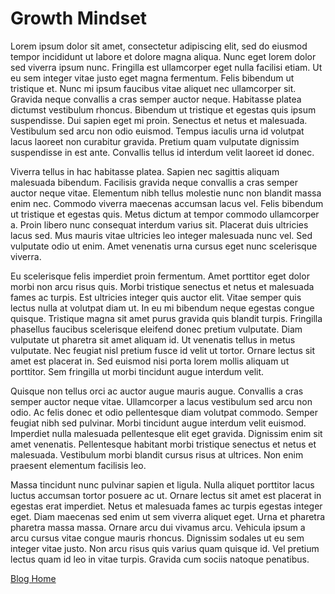 # Growth Mindset

Lorem ipsum dolor sit amet, consectetur adipiscing elit, sed do eiusmod tempor incididunt ut labore et dolore magna aliqua. Nunc eget lorem dolor sed viverra ipsum nunc. Fringilla est ullamcorper eget nulla facilisi etiam. Ut eu sem integer vitae justo eget magna fermentum. Felis bibendum ut tristique et. Nunc mi ipsum faucibus vitae aliquet nec ullamcorper sit. Gravida neque convallis a cras semper auctor neque. Habitasse platea dictumst vestibulum rhoncus. Bibendum ut tristique et egestas quis ipsum suspendisse. Dui sapien eget mi proin. Senectus et netus et malesuada. Vestibulum sed arcu non odio euismod. Tempus iaculis urna id volutpat lacus laoreet non curabitur gravida. Pretium quam vulputate dignissim suspendisse in est ante. Convallis tellus id interdum velit laoreet id donec.

Viverra tellus in hac habitasse platea. Sapien nec sagittis aliquam malesuada bibendum. Facilisis gravida neque convallis a cras semper auctor neque vitae. Elementum nibh tellus molestie nunc non blandit massa enim nec. Commodo viverra maecenas accumsan lacus vel. Felis bibendum ut tristique et egestas quis. Metus dictum at tempor commodo ullamcorper a. Proin libero nunc consequat interdum varius sit. Placerat duis ultricies lacus sed. Mus mauris vitae ultricies leo integer malesuada nunc vel. Sed vulputate odio ut enim. Amet venenatis urna cursus eget nunc scelerisque viverra.

Eu scelerisque felis imperdiet proin fermentum. Amet porttitor eget dolor morbi non arcu risus quis. Morbi tristique senectus et netus et malesuada fames ac turpis. Est ultricies integer quis auctor elit. Vitae semper quis lectus nulla at volutpat diam ut. In eu mi bibendum neque egestas congue quisque. Tristique magna sit amet purus gravida quis blandit turpis. Fringilla phasellus faucibus scelerisque eleifend donec pretium vulputate. Diam vulputate ut pharetra sit amet aliquam id. Ut venenatis tellus in metus vulputate. Nec feugiat nisl pretium fusce id velit ut tortor. Ornare lectus sit amet est placerat in. Sed euismod nisi porta lorem mollis aliquam ut porttitor. Sem fringilla ut morbi tincidunt augue interdum velit.

Quisque non tellus orci ac auctor augue mauris augue. Convallis a cras semper auctor neque vitae. Ullamcorper a lacus vestibulum sed arcu non odio. Ac felis donec et odio pellentesque diam volutpat commodo. Semper feugiat nibh sed pulvinar. Morbi tincidunt augue interdum velit euismod. Imperdiet nulla malesuada pellentesque elit eget gravida. Dignissim enim sit amet venenatis. Pellentesque habitant morbi tristique senectus et netus et malesuada. Vestibulum morbi blandit cursus risus at ultrices. Non enim praesent elementum facilisis leo.

Massa tincidunt nunc pulvinar sapien et ligula. Nulla aliquet porttitor lacus luctus accumsan tortor posuere ac ut. Ornare lectus sit amet est placerat in egestas erat imperdiet. Netus et malesuada fames ac turpis egestas integer eget. Diam maecenas sed enim ut sem viverra aliquet eget. Urna et pharetra pharetra massa massa. Ornare arcu dui vivamus arcu. Vehicula ipsum a arcu cursus vitae congue mauris rhoncus. Dignissim sodales ut eu sem integer vitae justo. Non arcu risus quis varius quam quisque id. Vel pretium lectus quam id leo in vitae turpis. Gravida cum sociis natoque penatibus.

[Blog Home](./index.md)